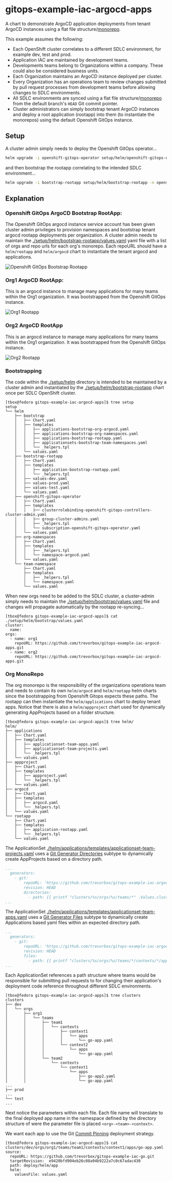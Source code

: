 # gitops-example-iac-argocd-apps

A chart to demonstrate ArgoCD application deployments from tenant ArgoCD instances using a flat file structure/[monorepo](https://argo-cd.readthedocs.io/en/stable/operator-manual/applicationset/Use-Cases/#use-case-monorepos).

This example assumes the following:

- Each OpenShift cluster correlates to a different SDLC environment, for example dev, test and prod.
- Application IAC are maintained by development teams.
- Developments teams belong to Organizations within a company. These could also be considered business units.
- Each Organization maintains an ArgoCD instance deployed per cluster.
- Every Organization has an operations team to review changes submitted by pull request processes from development teams before allowing changes to SDLC environments.
- All SDLC environments are synced using a flat file structure/[monorepo](https://argo-cd.readthedocs.io/en/stable/operator-manual/applicationset/Use-Cases/#use-case-monorepos) from the default branch's `HEAD` Git commit pointer.
- Cluster administrators can simply bootstrap tenant ArgoCD instances and deploy a root application (rootapp) into them (to instantiate the monorepos) using the default Openshift GitOps instance. 

## Setup

A cluster admin simply needs to deploy the Openshift GitOps operator...

```sh
helm upgrade -i openshift-gitops-operator setup/helm/openshift-gitops-operator -n openshift-operators
```

and then bootstrap the rootapp correlating to the intended SDLC environment...

```sh
helm upgrade -i bootstrap-rootapp setup/helm/bootstrap-rootapp -n openshift-gitops -f setup/helm/bootstrap-rootapp/values-dev.yaml
```

## Explanation

### Openshift GitOps ArgoCD Bootstrap RootApp:

The Openshift GitOps argocd instance service account has been given cluster admin privileges to provision namespaces and bootstrap tenant argocd rootapp deployments per organization.
A cluster admin needs to maintain the [./setup/helm/bootstrap-rootapp/values.yaml](./setup/helm/bootstrap-rootapp/values.yaml) yaml file with a list of orgs and repo urls for each org's monorepo. Each repoURL should have a `helm/rootapp` and `helm/argocd` chart to instantiate the tenant argocd and applications.

![Openshift GitOps Bootstrap Rootapp](.img/openshift-gitops-bootstrap-rootapp.png)

### Org1 ArgoCD RootApp:

This is an argocd instance to manage many applications for many teams within the Org1 organization. It was bootstrapped from the Openshift GitOps instance.

![Org1 Rootapp](.img/org1-argocd-rootapp.png)

### Org2 ArgoCD RootApp

This is an argocd instance to manage many applications for many teams within the Org1 organization. It was bootstrapped from the Openshift GitOps instance.

![Org2 Rootapp](.img/org2-argocd-rootapp.png)

### Bootstrapping

The code within the [./setup/helm](./setup/helm) directory is intended to be maintained by a cluster admin and instantiated by the [./setup/helm/bootstrap-rootapp](./setup/helm/bootstrap-rootapp) chart once per SDLC OpenShift cluster.

```text
[tbox@fedora gitops-example-iac-argocd-apps]$ tree setup
setup
└── helm
    ├── bootstrap
    │   ├── Chart.yaml
    │   ├── templates
    │   │   ├── applications-bootstrap-org-argocd.yaml
    │   │   ├── applications-bootstrap-org-namespaces.yaml
    │   │   ├── applications-bootstrap-rootapp.yaml
    │   │   ├── applicationsets-bootstrap-team-namespaces.yaml
    │   │   └── _helpers.tpl
    │   └── values.yaml
    ├── bootstrap-rootapp
    │   ├── Chart.yaml
    │   ├── templates
    │   │   ├── application-bootstrap-rootapp.yaml
    │   │   └── _helpers.tpl
    │   ├── values-dev.yaml
    │   ├── values-prod.yaml
    │   ├── values-test.yaml
    │   └── values.yaml
    ├── openshift-gitops-operator
    │   ├── Chart.yaml
    │   ├── templates
    │   │   ├── clusterrolebinding-openshift-gitops-controllers-cluster-admin.yaml
    │   │   ├── group-cluster-admins.yaml
    │   │   ├── _helpers.tpl
    │   │   └── subscription-openshift-gitops-operator.yaml
    │   └── values.yaml
    ├── org-namespaces
    │   ├── Chart.yaml
    │   ├── templates
    │   │   ├── _helpers.tpl
    │   │   └── namespace-argocd.yaml
    │   └── values.yaml
    └── team-namespace
        ├── Chart.yaml
        ├── templates
        │   ├── _helpers.tpl
        │   └── namespace.yaml
        └── values.yaml
```

When new orgs need to be added to the SDLC cluster, a cluster-admin simply needs to maintain the [./setup/helm/bootstrap/values.yaml](./setup/helm/bootstrap/values.yaml) file and changes will propagate automatically by the rootapp re-syncing...

```text
[tbox@fedora gitops-example-iac-argocd-apps]$ cat ./setup/helm/bootstrap/values.yaml
cluster:
  name:
orgs:
  - name: org1
    repoURL: https://github.com/trevorbox/gitops-example-iac-argocd-apps.git
  - name: org2
    repoURL: https://github.com/trevorbox/gitops-example-iac-argocd-apps.git
```

### Org MonoRepo

The org monorepo is the responsibility of the organizations operations team and needs to contain its own `helm/argocd` and `helm/rootapp` helm charts since the bootstrapping from Openshift Gitops expects these paths. The rootapp can then instantiate the `helm/applications` chart to deploy tenant apps. Notice that there is also a `helm/appproject` chart used for dynamically generating AppProjects based on a folder structure.

```text
[tbox@fedora gitops-example-iac-argocd-apps]$ tree helm/
helm/
├── applications
│   ├── Chart.yaml
│   ├── templates
│   │   ├── applicationset-team-apps.yaml
│   │   ├── applicationset-team-projects.yaml
│   │   └── _helpers.tpl
│   └── values.yaml
├── appproject
│   ├── Chart.yaml
│   ├── templates
│   │   ├── appproject.yaml
│   │   └── _helpers.tpl
│   └── values.yaml
├── argocd
│   ├── Chart.yaml
│   ├── templates
│   │   ├── argocd.yaml
│   │   └── _helpers.tpl
│   └── values.yaml
└── rootapp
    ├── Chart.yaml
    ├── templates
    │   ├── application-rootapp.yaml
    │   └── _helpers.tpl
    └── values.yaml
```

The ApplicationSet [./helm/applications/templates/applicationset-team-projects.yaml](./helm/applications/templates/applicationset-team-projects.yaml) uses a [Git Generator Directories](https://argo-cd.readthedocs.io/en/stable/operator-manual/applicationset/Generators-Git/#git-generator-directories) subtype to dynamically create AppProjects based on a directory path.

```yaml
...
  generators:
    - git:
        repoURL: 'https://github.com/trevorbox/gitops-example-iac-argocd-apps.git'
        revision: HEAD
        directories:
          - path: {{ printf "clusters/%s/orgs/%s/teams/*" .Values.cluster.name .Values.org.name }}
...
```

The ApplicationSet [./helm/applications/templates/applicationset-team-apps.yaml](./helm/applications/templates/applicationset-team-apps.yaml) uses a [Git Generator Files](https://argo-cd.readthedocs.io/en/stable/operator-manual/applicationset/Generators-Git/#git-generator-files) subtype to dynamically create Applications based yaml files within an expected directory path.

```yaml
...
  generators:
    - git:
        repoURL: 'https://github.com/trevorbox/gitops-example-iac-argocd-apps.git'
        revision: HEAD
        files:
          - path: {{ printf "clusters/%s/orgs/%s/teams/*/contexts/*/apps/*.yaml" .Values.cluster.name .Values.org.name }}
...
```

Each ApplicationSet references a path structure where teams would be responsible for submitting pull requests to for changing their application's deployment code reference throughout different SDLC environments.

```text
[tbox@fedora gitops-example-iac-argocd-apps]$ tree clusters
clusters
├── dev
│   └── orgs
│       ├── org1
│       │   └── teams
│       │       ├── team1
│       │       │   └── contexts
│       │       │       ├── context1
│       │       │       │   └── apps
│       │       │       │       └── go-app.yaml
│       │       │       └── context2
│       │       │           └── apps
│       │       │               └── go-app.yaml
│       │       └── team2
│       │           └── contexts
│       │               └── context1
│       │                   └── apps
│       │                       ├── go-app2.yaml
│       │                       └── go-app.yaml
...
├── prod
...
└── test
...
```

Next notice the parameters within each file. Each file name will translate to the final deployed app name in the namespace defined by the directory structure of were the parameter file is placed `<org>-<team>-<context>`.

We want each app to use the Git [Commit Pinning](https://argo-cd.readthedocs.io/en/stable/user-guide/tracking_strategies/#commit-pinning) deployment strategy.

```text
[tbox@fedora gitops-example-iac-argocd-apps]$ cat clusters/dev/orgs/org1/teams/team1/contexts/context1/apps/go-app.yaml 
source:
  repoURL: https://github.com/trevorbox/gitops-example-iac-go.git
  targetRevision:  e9420bfd904eb26c08a94b9222a7c0c67adac430
  path: deploy/helm/app
  helm:
    valuesFile: values.yaml
```
